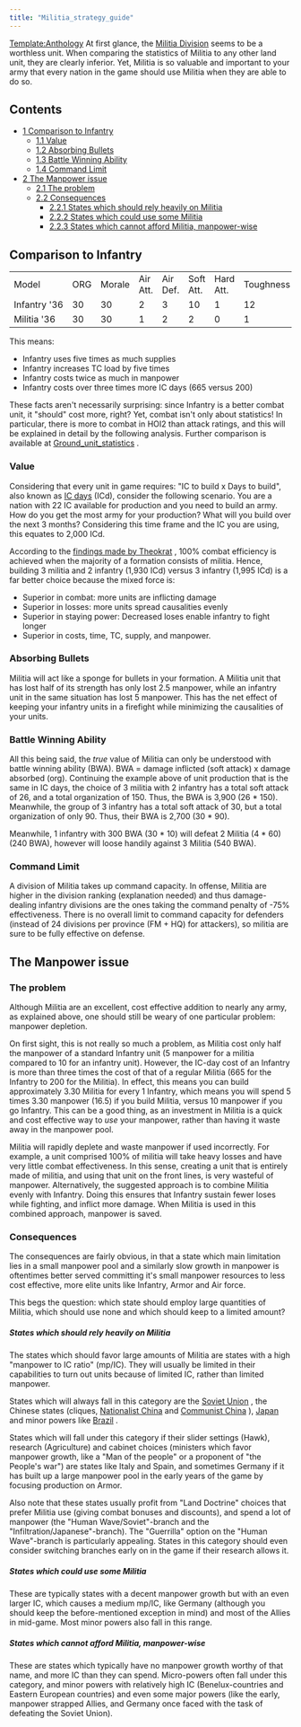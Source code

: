 ```yaml
---
title: "Militia_strategy_guide"
---
```


[Template:Anthology](/index.php?title=Template:Anthology&action=edit&redlink=1 "Template:Anthology (page does not exist)")
At first glance, the [Militia
Division](/Militia_Division "Militia Division") seems to be a worthless
unit. When comparing the statistics of Militia to any other land unit,
they are clearly inferior. Yet, Militia is so valuable and important to
your army that every nation in the game should use Militia when they are
able to do so.

## Contents

-   [ 1 Comparison to Infantry ](#Comparison_to_Infantry)
    -   [ 1.1 Value ](#Value)
    -   [ 1.2 Absorbing Bullets ](#Absorbing_Bullets)
    -   [ 1.3 Battle Winning Ability ](#Battle_Winning_Ability)
    -   [ 1.4 Command Limit ](#Command_Limit)
-   [ 2 The Manpower issue ](#The_Manpower_issue)
    -   [ 2.1 The problem ](#The_problem)
    -   [ 2.2 Consequences ](#Consequences)
        -   [ 2.2.1 States which should rely heavily on Militia
            ](#States_which_should_rely_heavily_on_Militia)
        -   [ 2.2.2 States which could use some Militia
            ](#States_which_could_use_some_Militia)
        -   [ 2.2.3 States which cannot afford Militia, manpower-wise
            ](#States_which_cannot_afford_Militia.2C_manpower-wise)

##  Comparison to Infantry 

|              |     |        |          |          |           |           |           |               |          |      |            |          |           |              |             |
|--------------|-----|--------|----------|----------|-----------|-----------|-----------|---------------|----------|------|------------|----------|-----------|--------------|-------------|
| Model        | ORG | Morale | Air Att. | Air Def. | Soft Att. | Hard Att. | Toughness | Defensiveness | Softness | Cost | Build-time | Manpower | Max Speed | Supply Cons. | Suppression |
| Infantry '36 | 30  | 30     | 2        | 3        | 10        | 1         | 12        | 15            | 100      | 7    | 95         | 10       | 4         | 1            | 2           |
| Militia '36  | 30  | 30     | 1        | 2        | 2         | 0         | 1         | 8             | 100      | 4    | 50         | 5        | 4         | 0.2          | 1           |

This means:

-   Infantry uses five times as much supplies
-   Infantry increases TC load by five times
-   Infantry costs twice as much in manpower
-   Infantry costs over three times more IC days (665 versus 200)

These facts aren't necessarily surprising: since Infantry is a better
combat unit, it "should" cost more, right? Yet, combat isn't only about
statistics! In particular, there is more to combat in HOI2 than attack
ratings, and this will be explained in detail by the following analysis.
Further comparison is available at
[Ground_unit_statistics](/Ground_unit_statistics "Ground unit statistics")
.

###  Value 

Considering that every unit in game requires: "IC to build x Days to
build", also known as [IC days](/IC_days "IC days") (ICd), consider the
following scenario. You are a nation with 22 IC available for production
and you need to build an army. How do you get the most army for your
production? What will you build over the next 3 months? Considering this
time frame and the IC you are using, this equates to 2,000 ICd.

According to the [findings made by
Theokrat](http://forum.paradoxplaza.com/forum/showthread.php?t=296740) ,
100% combat efficiency is achieved when the majority of a formation
consists of militia. Hence, building 3 militia and 2 infantry (1,930
ICd) versus 3 infantry (1,995 ICd) is a far better choice because the
mixed force is:

-   Superior in combat: more units are inflicting damage
-   Superior in losses: more units spread causalities evenly
-   Superior in staying power: Decreased loses enable infantry to fight
    longer
-   Superior in costs, time, TC, supply, and manpower.

###  Absorbing Bullets 

Militia will act like a sponge for bullets in your formation. A Militia
unit that has lost half of its strength has only lost 2.5 manpower,
while an infantry unit in the same situation has lost 5 manpower. This
has the net effect of keeping your infantry units in a firefight while
minimizing the causalities of your units.

###  Battle Winning Ability 

All this being said, the *true* value of Militia can only be understood
with battle winning ability (BWA). BWA = damage inflicted (soft attack)
x damage absorbed (org). Continuing the example above of unit production
that is the same in IC days, the choice of 3 militia with 2 infantry has
a total soft attack of 26, and a total organization of 150. Thus, the
BWA is 3,900 (26 \* 150). Meanwhile, the group of 3 infantry has a total
soft attack of 30, but a total organization of only 90. Thus, their BWA
is 2,700 (30 \* 90).

Meanwhile, 1 infantry with 300 BWA (30 \* 10) will defeat 2 Militia (4
\* 60) (240 BWA), however will loose handily against 3 Militia (540
BWA).

###  Command Limit 

A division of Militia takes up command capacity. In offense, Militia are
higher in the division ranking (explanation needed) and thus
damage-dealing infantry divisions are the ones taking the command
penalty of -75% effectiveness. There is no overall limit to command
capacity for defenders (instead of 24 divisions per province (FM + HQ)
for attackers), so militia are sure to be fully effective on defense.

##  The Manpower issue 

###  The problem 

Although Militia are an excellent, cost effective addition to nearly any
army, as explained above, one should still be weary of one particular
problem: manpower depletion.

On first sight, this is not really so much a problem, as Militia cost
only half the manpower of a standard Infantry unit (5 manpower for a
militia compared to 10 for an infantry unit). However, the IC-day cost
of an Infantry is more than three times the cost of that of a regular
Militia (665 for the Infantry to 200 for the Militia). In effect, this
means you can build approximately 3.30 Militia for every 1 Infantry,
which means you will spend 5 times 3.30 manpower (16.5) if you build
Militia, versus 10 manpower if you go Infantry. This can be a good
thing, as an investment in Militia is a quick and cost effective way to
*use* your manpower, rather than having it waste away in the manpower
pool.

Militia will rapidly deplete and waste manpower if used incorrectly. For
example, a unit comprised 100% of militia will take heavy losses and
have very little combat effectiveness. In this sense, creating a unit
that is entirely made of militia, and using that unit on the front
lines, is very wasteful of manpower. Alternatively, the suggested
approach is to combine Militia evenly with Infantry. Doing this ensures
that Infantry sustain fewer loses while fighting, and inflict more
damage. When Militia is used in this combined approach, manpower is
saved.

###  Consequences 

The consequences are fairly obvious, in that a state which main
limitation lies in a small manpower pool and a similarly slow growth in
manpower is oftentimes better served committing it's small manpower
resources to less cost effective, more elite units like Infantry, Armor
and Air force.

This begs the question: which state should employ large quantities of
Militia, which should use none and which should keep to a limited
amount?

#####  States which should rely heavily on Militia 

The states which should favor large amounts of Militia are states with a
high "manpower to IC ratio" (mp/IC). They will usually be limited in
their capabilities to turn out units because of limited IC, rather than
limited manpower.

States which will always fall in this category are the [Soviet
Union](/Soviet_Union "Soviet Union") , the Chinese states (cliques,
[Nationalist China](/Nationalist_China "Nationalist China") and
[Communist China](/Communist_China "Communist China") ),
[Japan](/Japan "Japan") and minor powers like [Brazil](/Brazil "Brazil")
.

States which will fall under this category if their slider settings
(Hawk), research (Agriculture) and cabinet choices (ministers which
favor manpower growth, like a "Man of the people" or a proponent of "the
People's war") are states like Italy and Spain, and sometimes Germany if
it has built up a large manpower pool in the early years of the game by
focusing production on Armor.

Also note that these states usually profit from "Land Doctrine" choices
that prefer Militia use (giving combat bonuses and discounts), and spend
a lot of manpower (the "Human Wave/Soviet"-branch and the
"Infiltration/Japanese"-branch). The "Guerrilla" option on the "Human
Wave"-branch is particularly appealing. States in this category should
even consider switching branches early on in the game if their research
allows it.

#####  States which could use some Militia 

These are typically states with a decent manpower growth but with an
even larger IC, which causes a medium mp/IC, like Germany (although you
should keep the before-mentioned exception in mind) and most of the
Allies in mid-game. Most minor powers also fall in this range.

#####    States which cannot afford Militia, manpower-wise 

These are states which typically have no manpower growth worthy of that
name, and more IC than they can spend. Micro-powers often fall under
this category, and minor powers with relatively high IC
(Benelux-countries and Eastern European countries) and even some major
powers (like the early, manpower strapped Allies, and Germany once faced
with the task of defeating the Soviet Union).
